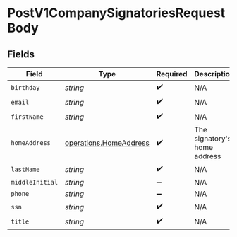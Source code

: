 # PostV1CompanySignatoriesRequestBody


## Fields

| Field                                                                   | Type                                                                    | Required                                                                | Description                                                             |
| ----------------------------------------------------------------------- | ----------------------------------------------------------------------- | ----------------------------------------------------------------------- | ----------------------------------------------------------------------- |
| `birthday`                                                              | *string*                                                                | :heavy_check_mark:                                                      | N/A                                                                     |
| `email`                                                                 | *string*                                                                | :heavy_check_mark:                                                      | N/A                                                                     |
| `firstName`                                                             | *string*                                                                | :heavy_check_mark:                                                      | N/A                                                                     |
| `homeAddress`                                                           | [operations.HomeAddress](../../../sdk/models/operations/homeaddress.md) | :heavy_check_mark:                                                      | The signatory's home address                                            |
| `lastName`                                                              | *string*                                                                | :heavy_check_mark:                                                      | N/A                                                                     |
| `middleInitial`                                                         | *string*                                                                | :heavy_minus_sign:                                                      | N/A                                                                     |
| `phone`                                                                 | *string*                                                                | :heavy_minus_sign:                                                      | N/A                                                                     |
| `ssn`                                                                   | *string*                                                                | :heavy_check_mark:                                                      | N/A                                                                     |
| `title`                                                                 | *string*                                                                | :heavy_check_mark:                                                      | N/A                                                                     |